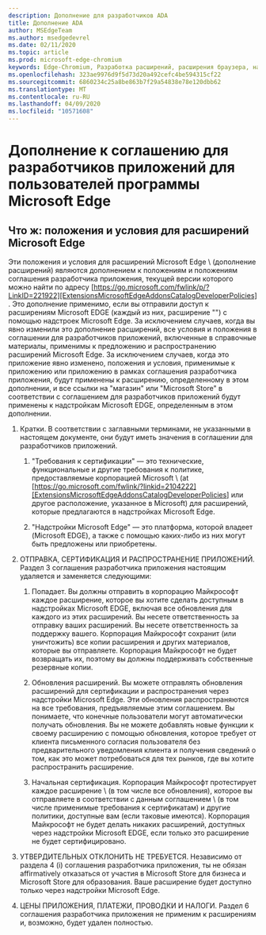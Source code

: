 ```yaml
---
description: Дополнение для разработчиков ADA
title: Дополнение ADA
author: MSEdgeTeam
ms.author: msedgedevrel
ms.date: 02/11/2020
ms.topic: article
ms.prod: microsoft-edge-chromium
keywords: Edge-Chromium, Разработка расширений, расширения браузера, надстройки, центр партнера, разработчик
ms.openlocfilehash: 323ae9976d9f5d73d20a492cefc4be594315cf22
ms.sourcegitcommit: 6860234c25a8be863b7f29a54838e78e120dbb62
ms.translationtype: MT
ms.contentlocale: ru-RU
ms.lasthandoff: 04/09/2020
ms.locfileid: "10571608"
---
```

# Дополнение к соглашению для разработчиков приложений для пользователей программы Microsoft Edge  

## Что ж: положения и условия для расширений Microsoft Edge  

Эти положения и условия для расширений Microsoft Edge \ (дополнение расширений) являются дополнением к положениям и положениям соглашения разработчика приложения, текущей версии которого можно найти по адресу [https://go.microsoft.com/fwlink/p/?LinkID=221922][ExtensionsMicrosoftEdgeAddonsCatalogDeveloperPolicies] .  Это дополнение применимо, если вы отправили доступ к расширениям Microsoft EDGE (каждый из них, расширение "\") с помощью надстроек Microsoft Edge.  За исключением случаев, когда вы явно изменили это дополнение расширений, все условия и положения в соглашении для разработчиков приложений, включенные в справочные материалы, применимы к предложению и распространению расширений Microsoft Edge.  За исключением случаев, когда это приложение явно изменено, положения и условия, применимые к приложению или приложению в рамках соглашения разработчика приложения, будут применены к расширению, определенному в этом дополнении, и все ссылки на "магазин" или "Microsoft Store" в соответствии с соглашением для разработчиков приложений будут применены к надстройкам Microsoft EDGE, определенным в этом дополнении.  

1.  Кратки.  В соответствии с заглавными терминами, не указанными в настоящем документе, они будут иметь значения в соглашении для разработчиков приложений.  

    1.  "Требования к сертификации" — это технические, функциональные и другие требования к политике, предоставляемые корпорацией Microsoft \ (at [https://go.microsoft.com/fwlink/?linkid=2104222][ExtensionsMicrosoftEdgeAddonsCatalogDeveloperPolicies] или другое расположение, указанное в Microsoft) для расширений, которые предлагаются в надстройках Microsoft Edge.  

    1.  "Надстройки Microsoft Edge" — это платформа, которой владеет (Microsoft EDGE), а также с помощью каких-либо из них могут быть предложены или приобретены.

1.  ОТПРАВКА, СЕРТИФИКАЦИЯ И РАСПРОСТРАНЕНИЕ ПРИЛОЖЕНИЙ.  Раздел 3 соглашения разработчика приложения настоящим удаляется и заменяется следующими:  

    1.  Попадает.  Вы должны отправить в корпорацию Майкрософт каждое расширение, которое вы хотите сделать доступным в надстройках Microsoft EDGE, включая все обновления для каждого из этих расширений.  Вы несете ответственность за отправку ваших расширений.  Вы несете ответственность за поддержку вашего.  Корпорация Майкрософт сохранит (или уничтожить) все копии расширения и других материалов, которые вы отправляете.  Корпорация Майкрософт не будет возвращать их, поэтому вы должны поддерживать собственные резервные копии.  

    1.  Обновления расширений.  Вы можете отправлять обновления расширений для сертификации и распространения через надстройки Microsoft Edge.  Эти обновления распространяются на все требования, предъявляемые этим соглашением.  Вы понимаете, что конечные пользователи могут автоматически получать обновления.  Вы не можете добавлять новые функции к своему расширению с помощью обновления, которое требует от клиента письменного согласия пользователя без предварительного уведомления клиента и получения сведений о том, как это может потребоваться для тех рынков, где вы хотите распространить расширение.  

    1.  Начальная сертификация.  Корпорация Майкрософт протестирует каждое расширение \ (в том числе все обновления), которое вы отправляете в соответствии с данным соглашением \ (в том числе применимые требования к сертификатам) и другие политики, доступные вам (если таковые имеются).  Корпорация Майкрософт не будет делать никаких расширений, доступных через надстройки Microsoft EDGE, если только это расширение не будет сертифицировано.  

1.  УТВЕРДИТЕЛЬНЫХ ОТКЛОНИТЬ НЕ ТРЕБУЕТСЯ.  Независимо от раздела 4 (i) соглашения разработчика приложения, ты не обязан affirmatively отказаться от участия в Microsoft Store для бизнеса и Microsoft Store для образования.  Ваше расширение будет доступно только через надстройки Microsoft Edge.  

1.  ЦЕНЫ ПРИЛОЖЕНИЯ, ПЛАТЕЖИ, ПРОВОДКИ И НАЛОГИ.  Раздел 6 соглашения разработчика приложения не применим к расширениям и, возможно, будет удален полностью.  

<!-- image links  -->  

<!-- links -->  

[ExtensionsMicrosoftEdgeAddonsCatalogDeveloperPolicies]: developer-policies.md "Политики разработчика каталога надстроек Microsoft Edge"  
